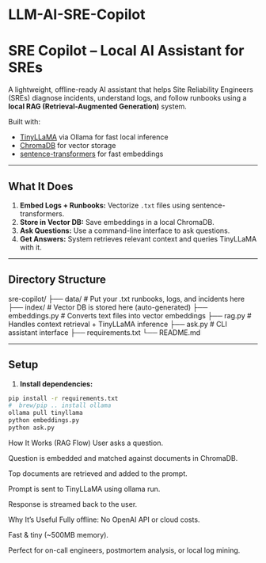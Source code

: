 # LLM-AI-SRE-Copilot
#  SRE Copilot – Local AI Assistant for SREs

A lightweight, offline-ready AI assistant that helps Site Reliability Engineers (SREs) diagnose incidents, understand logs, and follow runbooks using a **local RAG (Retrieval-Augmented Generation)** system.

Built with:
- [TinyLLaMA](https://ollama.com/library/tinyllama) via Ollama for fast local inference
- [ChromaDB](https://www.trychroma.com/) for vector storage
- [sentence-transformers](https://www.sbert.net/) for fast embeddings

---

## What It Does

1. **Embed Logs + Runbooks:** Vectorize `.txt` files using sentence-transformers.
2. **Store in Vector DB:** Save embeddings in a local ChromaDB.
3. **Ask Questions:** Use a command-line interface to ask questions.
4. **Get Answers:** System retrieves relevant context and queries TinyLLaMA with it.

---

##  Directory Structure

sre-copilot/
├── data/ # Put your .txt runbooks, logs, and incidents here
├── index/ # Vector DB is stored here (auto-generated)
├── embeddings.py # Converts text files into vector embeddings
├── rag.py # Handles context retrieval + TinyLLaMA inference
├── ask.py # CLI assistant interface
├── requirements.txt
└── README.md

---

##  Setup

1. **Install dependencies:**
```bash
pip install -r requirements.txt
#  brew/pip .. install ollama  
ollama pull tinyllama
python embeddings.py
python ask.py
```

How It Works (RAG Flow)
User asks a question.

Question is embedded and matched against documents in ChromaDB.

Top documents are retrieved and added to the prompt.

Prompt is sent to TinyLLaMA using ollama run.

Response is streamed back to the user.


Why It’s Useful
Fully offline: No OpenAI API or cloud costs.

Fast & tiny (~500MB memory).

Perfect for on-call engineers, postmortem analysis, or local log mining.
